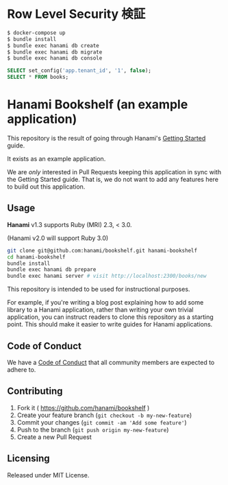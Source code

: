 # Row Level Security 検証

```sh
$ docker-compose up
$ bundle install
$ bundle exec hanami db create
$ bundle exec hanami db migrate
$ bundle exec hanami db console
```
```sql
SELECT set_config('app.tenant_id', '1', false);
SELECT * FROM books;
```


# Hanami Bookshelf (an example application)

This repository is the result of going through Hanami's
[Getting Started](https://guides.hanamirb.org/introduction/getting-started/) guide.

It exists as an example application.

We are *only* interested in Pull Requests keeping this application in sync
with the Getting Started guide.
That is, we do not want to add any features here to build out this application.

## Usage
__Hanami__ v1.3 supports Ruby (MRI) 2.3, < 3.0.

(Hanami v2.0 will support Ruby 3.0)

```bash
git clone git@github.com:hanami/bookshelf.git hanami-bookshelf
cd hanami-bookshelf
bundle install
bundle exec hanami db prepare
bundle exec hanami server # visit http://localhost:2300/books/new
```

This repository is intended to be used for instructional purposes.

For example,
if you're writing a blog post explaining how to add some library to a Hanami application,
rather than writing your own trivial application,
you can instruct readers to clone this repository as a starting point.
This should make it easier to write guides for Hanami applications.

## Code of Conduct

We have a [Code of Conduct](http://hanamirb.org/community/#code-of-conduct)
that all community members are expected to adhere to.

## Contributing

1. Fork it ( https://github.com/hanami/bookshelf )
2. Create your feature branch (`git checkout -b my-new-feature`)
3. Commit your changes (`git commit -am 'Add some feature'`)
4. Push to the branch (`git push origin my-new-feature`)
5. Create a new Pull Request

## Licensing
Released under MIT License.
